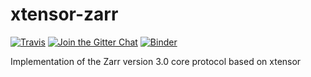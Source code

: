 # xtensor-zarr

[![Travis](https://travis-ci.org/xtensor-stack/xtensor-zarr.svg?branch=master)](https://travis-ci.org/xtensor-stack/xtensor-zarr)
[![Join the Gitter Chat](https://badges.gitter.im/Join%20Chat.svg)](https://gitter.im/QuantStack/Lobby?utm_source=badge&utm_medium=badge&utm_campaign=pr-badge&utm_content=badge)
[![Binder](https://mybinder.org/badge_logo.svg)](https://mybinder.org/v2/gh/davidbrochart/xtensor-zarr/zarr_v3?filepath=examples%2Fintroduction.ipynb)

Implementation of the Zarr version 3.0 core protocol based on xtensor
